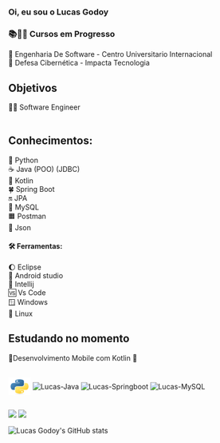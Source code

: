 ### Oi, eu sou o Lucas Godoy
### 📚👨‍🎓 Cursos em Progresso  <br> 
🚀 Engenharia De Software - Centro Universitario Internacional <br>
👾 Defesa Cibernética - Impacta Tecnologia <br>


## Objetivos 

👨‍💻 Software Engineer <br> <br>

## Conhecimentos:
🐍 Python <br>
☕ Java (POO) (JDBC) <br>
📱 Kotlin <br>
🍀 Spring Boot <br>
🔛 JPA <br>
🐬 MySQL <br>
🟧 Postman <br>
🔳 Json <br>

#### 🛠️ Ferramentas:  <br>
🌔 Eclipse <br>
📱 Android studio <br>
🔳 Intellij <br>
🆚 Vs Code <br>
🪟  Windows <br>
🐧 Linux <br>

## Estudando no momento
📱Desenvolvimento Mobile com Kotlin 🤖

<div style="display: inline_block"><br>
  <img align="center" alt="Lucas-Python" height="35" width="45" src="https://raw.githubusercontent.com/devicons/devicon/master/icons/python/python-original.svg">
  <img align="center" alt="Lucas-Java" height="40" width="45" src="https://cdn.iconscout.com/icon/free/png-256/free-java-60-1174953.png">
  <img align="center" alt="Lucas-Springboot" height="35" width="60" src="https://miro.medium.com/v2/resize:fit:750/format:webp/1*ljHUhFnaBissdRBe7DIo6g.png">
  <img align="center" alt="Lucas-MySQL" height="60" width="60" src="https://www.svgrepo.com/show/303251/mysql-logo.svg">
         
  ##
 
<div> 
  <a href="https://instagram.com/eu.lucas_26?utm_source=qr&igshid=MzNlNGNkZWQ4Mg==" target="_blank"><img src="https://img.shields.io/badge/-Instagram-%23E4405F?style=for-the-badge&logo=instagram&logoColor=white" target="_blank"></a>
<a href = "mailto:lucassdegodoy@hotmail"><img src="https://img.shields.io/badge/Microsoft_Outlook-0078D4?style=for-the-badge&logo=microsoft-outlook&logoColor=white"></a>
</div>

![Lucas Godoy's GitHub stats](https://github-readme-stats.vercel.app/api?username=LucasGodoy1&show_icons=true&theme=radical)
